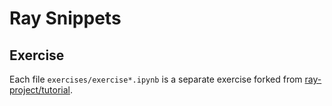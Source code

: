 Ray Snippets
============

Exercise
--------

Each file `exercises/exercise*.ipynb` is a separate exercise forked from [ray-project/tutorial](https://github.com/ray-project/tutorial).

